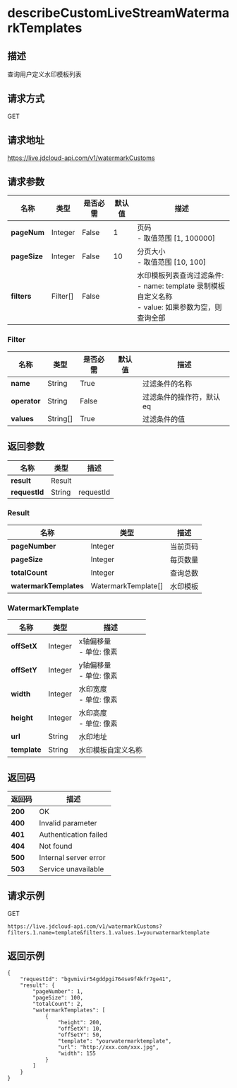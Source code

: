 # describeCustomLiveStreamWatermarkTemplates


## 描述
查询用户定义水印模板列表


## 请求方式
GET

## 请求地址
https://live.jdcloud-api.com/v1/watermarkCustoms


## 请求参数
|名称|类型|是否必需|默认值|描述|
|---|---|---|---|---|
|**pageNum**|Integer|False|1|页码<br>- 取值范围 [1, 100000]<br>|
|**pageSize**|Integer|False|10|分页大小<br>- 取值范围 [10, 100]<br>|
|**filters**|Filter[]|False| |水印模板列表查询过滤条件:<br>  - name:   template 录制模板自定义名称<br>  - value:  如果参数为空，则查询全部<br>|

### Filter
|名称|类型|是否必需|默认值|描述|
|---|---|---|---|---|
|**name**|String|True| |过滤条件的名称|
|**operator**|String|False| |过滤条件的操作符，默认eq|
|**values**|String[]|True| |过滤条件的值|

## 返回参数
|名称|类型|描述|
|---|---|---|
|**result**|Result| |
|**requestId**|String|requestId|

### Result
|名称|类型|描述|
|---|---|---|
|**pageNumber**|Integer|当前页码|
|**pageSize**|Integer|每页数量|
|**totalCount**|Integer|查询总数|
|**watermarkTemplates**|WatermarkTemplate[]|水印模板|
### WatermarkTemplate
|名称|类型|描述|
|---|---|---|
|**offSetX**|Integer|x轴偏移量<br>- 单位: 像素<br>|
|**offSetY**|Integer|y轴偏移量<br>- 单位: 像素<br>|
|**width**|Integer|水印宽度<br>- 单位: 像素<br>|
|**height**|Integer|水印高度<br>- 单位: 像素<br>|
|**url**|String|水印地址<br>|
|**template**|String|水印模板自定义名称<br>|

## 返回码
|返回码|描述|
|---|---|
|**200**|OK|
|**400**|Invalid parameter|
|**401**|Authentication failed|
|**404**|Not found|
|**500**|Internal server error|
|**503**|Service unavailable|

## 请求示例
GET
```
https://live.jdcloud-api.com/v1/watermarkCustoms?filters.1.name=template&filters.1.values.1=yourwatermarktemplate
```

## 返回示例
```
{
    "requestId": "bgvmivir54gddpgi764se9f4kfr7ge41", 
    "result": {
        "pageNumber": 1, 
        "pageSize": 100, 
        "totalCount": 2, 
        "watermarkTemplates": [
            {
                "height": 200, 
                "offSetX": 10, 
                "offSetY": 50, 
                "template": "yourwatermarktemplate", 
                "url": "http://xxx.com/xxx.jpg", 
                "width": 155
            }
        ]
    }
}
```
